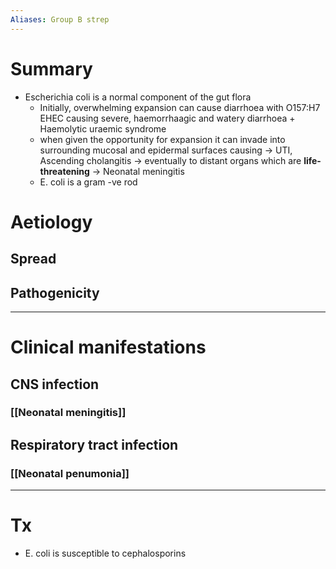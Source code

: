 ```yaml
---
Aliases: Group B strep
---
```

# Summary
-   Escherichia coli is a normal component of the gut flora
    -   Initially, overwhelming expansion can cause diarrhoea with O157:H7 EHEC causing severe, haemorrhaagic and watery diarrhoea + Haemolytic uraemic syndrome
    -   when given the opportunity for expansion it can invade into surrounding mucosal and epidermal surfaces causing → UTI, Ascending cholangitis → eventually to distant organs which are **life-threatening** → Neonatal meningitis
    -   E. coli is a gram -ve rod 
	
# Aetiology
## Spread
## Pathogenicity

---
# Clinical manifestations
## CNS infection
### [[Neonatal meningitis]]
## Respiratory tract infection
### [[Neonatal penumonia]]
---
# Tx 

-   E. coli is susceptible to cephalosporins